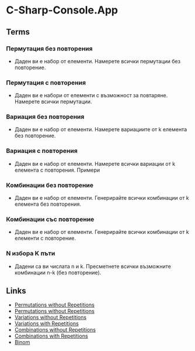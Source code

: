 # C-Sharp-Console.App

## Terms
### Пермутация без повторения
- Даден ви е набор от елементи. Намерете всички пермутации без повторение.


### Пермутация с повторения
- Даден ви е набори от елементи с възможност за повтаряне. Намерете всички пермутации.


### Вариация без повторения
- Даден ви е набор от елементи. Намерете вариациите от k елемента без повторение.


### Вариация с повторения
- Даден ви е набор от елементи. Намерете всички вариации от k елемента с повторения.
Примери


### Комбинации без повторение
- Даден ви е набор от елементи. Генерирайте всички комбинации от k елемента без повторения.


### Комбинации със повторение
- Даден ви е набор от елементи. Генерирайте всички комбинации от k елементи с повторение.


### N избора K пъти
- Дадени са ви числата n и k. Пресметнете всички възможните комбинации n-k (без повторение).


## Links

- [Permutations without Repetitions](https://github.com/cathy-09/C-Sharp-Console.App/tree/main/Permutations%20without%20Repetitions)
- [Permutations without Repetitions](https://github.com/cathy-09/C-Sharp-Console.App/tree/main/Permutations%20with%20Repetitions)
- [Variations without Repetitions](https://github.com/cathy-09/C-Sharp-Console.App/tree/main/Variations%20without%20Repetitions)
- [Variations with Repetitions](https://github.com/cathy-09/C-Sharp-Console.App/tree/main/Variations%20with%20Repetitions)
- [Combinations without Repetitions](https://github.com/cathy-09/C-Sharp-Console.App/tree/main/Combinations%20without%20Repetitions)
- [Combinations with Repetitions](https://github.com/cathy-09/C-Sharp-Console.App/tree/main/Combinations%20with%20Repetitions)
- [Binom](https://github.com/cathy-09/C-Sharp-Console.App/tree/main/Binom)

